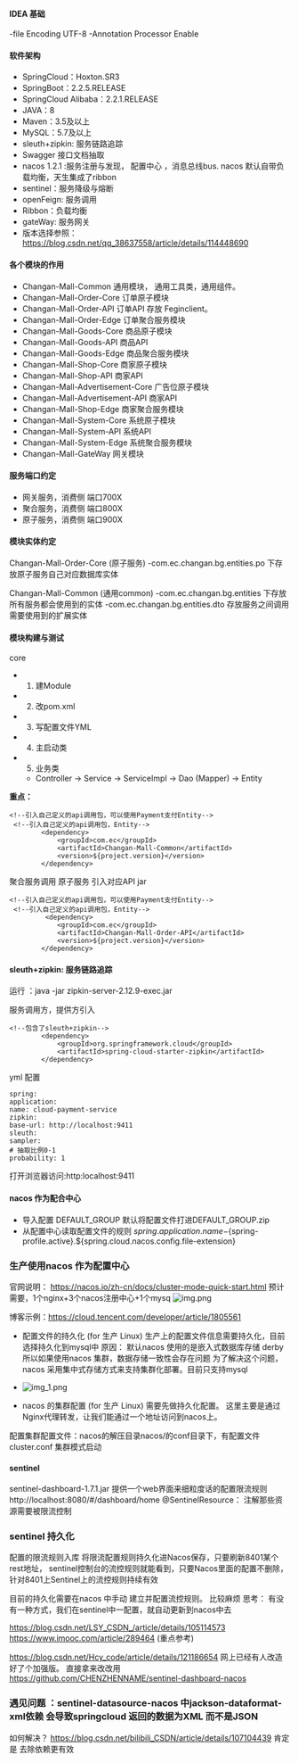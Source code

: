 #### IDEA 基础
-file Encoding UTF-8
-Annotation Processor  Enable

#### 软件架构
- SpringCloud：Hoxton.SR3
- SpringBoot：2.2.5.RELEASE
- SpringCloud Alibaba：2.2.1.RELEASE
- JAVA：8
- Maven：3.5及以上
- MySQL：5.7及以上
- sleuth+zipkin: 服务链路追踪
- Swagger 接口文档抽取
- nacos 1.2.1 :服务注册与发现， 配置中心 ，消息总线bus. nacos 默认自带负载均衡，天生集成了ribbon
- sentinel：服务降级与熔断
- openFeign: 服务调用
- Ribbon：负载均衡
- gateWay: 服务网关
- 版本选择参照：https://blog.csdn.net/qq_38637558/article/details/114448690

#### 各个模块的作用
- Changan-Mall-Common 通用模块， 通用工具类，通用组件。
- Changan-Mall-Order-Core 订单原子模块
- Changan-Mall-Order-API  订单API  存放 Feginclient。
- Changan-Mall-Order-Edge 订单聚合服务模块
- Changan-Mall-Goods-Core 商品原子模块
- Changan-Mall-Goods-API  商品API  
- Changan-Mall-Goods-Edge 商品聚合服务模块
- Changan-Mall-Shop-Core 商家原子模块
- Changan-Mall-Shop-API  商家API  
- Changan-Mall-Advertisement-Core 广告位原子模块
- Changan-Mall-Advertisement-API  商家API  
- Changan-Mall-Shop-Edge 商家聚合服务模块
- Changan-Mall-System-Core 系统原子模块
- Changan-Mall-System-API  系统API 
- Changan-Mall-System-Edge 系统聚合服务模块
- Changan-Mall-GateWay 网关模块

#### 服务端口约定
- 网关服务，消费侧 端口700X
- 聚合服务，消费侧 端口800X
- 原子服务，消费侧 端口900X


#### 模块实体约定

Changan-Mall-Order-Core (原子服务)
   -com.ec.changan.bg.entities.po  下存放原子服务自己对应数据库实体

Changan-Mall-Common (通用common)
  -com.ec.changan.bg.entities  下存放所有服务都会使用到的实体
  -com.ec.changan.bg.entities.dto 存放服务之间调用需要使用到的扩展实体



#### 模块构建与测试

core
- 1. 建Module
- 2. 改pom.xml
- 3. 写配置文件YML
- 4. 主启动类
- 5. 业务类
    - Controller -> Service -> ServiceImpl -> Dao (Mapper) -> Entity

 **重点：** 
```
<!--引入自己定义的api调用包，可以使用Payment支付Entity-->
 <!--引入自己定义的api调用包，Entity-->
        <dependency>
            <groupId>com.ec</groupId>
            <artifactId>Changan-Mall-Common</artifactId>
            <version>${project.version}</version>
        </dependency>
```

聚合服务调用 原子服务 引入对应API jar

```
<!--引入自己定义的api调用包，可以使用Payment支付Entity-->
 <!--引入自己定义的api调用包，Entity-->
         <dependency>
            <groupId>com.ec</groupId>
            <artifactId>Changan-Mall-Order-API</artifactId>
            <version>${project.version}</version>
        </dependency>
```


#### sleuth+zipkin: 服务链路追踪
运行 ：java -jar zipkin-server-2.12.9-exec.jar

服务调用方，提供方引入
```
<!--包含了sleuth+zipkin-->
        <dependency>
            <groupId>org.springframework.cloud</groupId>
            <artifactId>spring-cloud-starter-zipkin</artifactId>
        </dependency>
```

yml 配置
```
spring:
application:
name: cloud-payment-service
zipkin:
base-url: http://localhost:9411
sleuth:
sampler:
# 抽取比例0-1
probability: 1
```

打开浏览器访问:http:localhost:9411

#### nacos 作为配合中心
- 导入配置
  DEFAULT_GROUP 默认将配置文件打进DEFAULT_GROUP.zip
- 从配置中心读取配置文件的规则
${spring.application.name}-${spring-profile.active}.${spring.cloud.nacos.config.file-extension}

### 生产使用nacos 作为配置中心
官网说明：
https://nacos.io/zh-cn/docs/cluster-mode-quick-start.html
预计需要，1个nginx+3个nacos注册中心+1个mysq
![img.png](img.png)

博客示例：https://cloud.tencent.com/developer/article/1805561

- 配置文件的持久化 (for 生产 Linux)
生产上的配置文件信息需要持久化，目前选择持久化到mysql中
原因：
默认nacos 使用的是嵌入式数据库存储 derby
所以如果使用nacos 集群，数据存储一致性会存在问题
为了解决这个问题，nacos 采用集中式存储方式来支持集群化部署。目前只支持mysql
- ![img_1.png](img_1.png) 


- nacos 的集群配置 (for 生产 Linux)
需要先做持久化配置。 这里主要是通过Nginx代理转发，让我们能通过一个地址访问到nacos上。

配置集群配置文件：nacos的解压目录nacos/的conf目录下，有配置文件cluster.conf
集群模式启动

#### sentinel

sentinel-dashboard-1.7.1.jar 提供一个web界面来细粒度话的配置限流规则 http://localhost:8080/#/dashboard/home
@SentinelResource： 注解那些资源需要被限流控制

### sentinel 持久化
配置的限流规则入库
将限流配置规则持久化进Nacos保存，只要刷新8401某个rest地址，
sentinel控制台的流控规则就能看到，只要Nacos里面的配置不删除，针对8401上Sentinel上的流控规则持续有效

目前的持久化需要在nacos 中手动 建立并配置流控规则。 比较麻烦
思考： 有没有一种方式，我们在sentinel中一配置，就自动更新到nacos中去

https://blog.csdn.net/LSY_CSDN_/article/details/105114573
https://www.imooc.com/article/289464 (重点参考)

https://blog.csdn.net/Hcy_code/article/details/121186654
网上已经有人改造好了个加强版。 直接拿来改改用
https://github.com/CHENZHENNAME/sentinel-dashboard-nacos

### 遇见问题 ：sentinel-datasource-nacos 中jackson-dataformat-xml依赖 会导致springcloud 返回的数据为XML 而不是JSON
如何解决？
https://blog.csdn.net/bilibili_CSDN/article/details/107104439
肯定是 去除依赖更有效